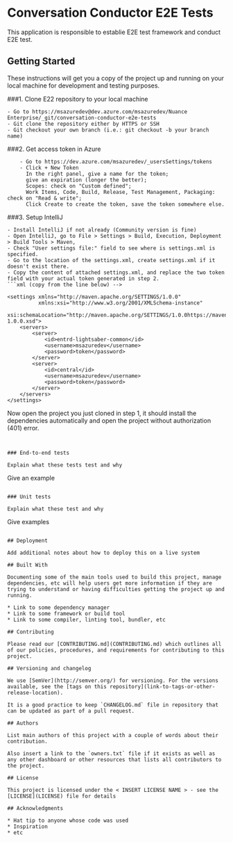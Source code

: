 
# Conversation Conductor E2E Tests

This application is responsible to establie E2E test framework and conduct E2E test.


## Getting Started

These instructions will get you a copy of the project up and running on your local machine for development and testing purposes. 

  ###1. Clone E22 repository to your local machine
  
``` 
- Go to https://msazuredev@dev.azure.com/msazuredev/Nuance Enterprise/_git/conversation-conductor-e2e-tests 
- Git clone the repository either by HTTPS or SSH 
- Git checkout your own branch (i.e.: git checkout -b your branch name)
```

  ###2. Get access token in Azure

``` 
    - Go to https://dev.azure.com/msazuredev/_usersSettings/tokens
    - Click + New Token
      In the right panel, give a name for the token;
      give an expiration (longer the better);
      Scopes: check on "Custom defined";
      Work Items, Code, Build, Release, Test Management, Packaging: check on "Read & write";
      Click Create to create the token, save the token somewhere else.
```

###3. Setup IntelliJ
``` 
- Install IntelliJ if not already (Community version is fine)
- Open IntelliJ, go to File > Settings > Build, Execution, Deployment > Build Tools > Maven,
- Check "User settings file:" field to see where is settings.xml is specified.
- Go to the location of the settings.xml, create settings.xml if it doesn't exist there.
- Copy the content of attached settings.xml, and replace the two token field with your actual token generated in step 2.
```xml (copy from the line below) -->

<settings xmlns="http://maven.apache.org/SETTINGS/1.0.0"
          xmlns:xsi="http://www.w3.org/2001/XMLSchema-instance"
          xsi:schemaLocation="http://maven.apache.org/SETTINGS/1.0.0https://maven.apache.org/xsd/settings-1.0.0.xsd">
	<servers>
		<server>
			<id>entrd-lightsaber-common</id>
			<username>msazuredev</username>
			<password>token</password>
		</server>
		<server>
			<id>central</id>
			<username>msazuredev</username>
			<password>token</password>
		</server>
	</servers>
</settings>  
```

Now open the project you just cloned in step 1, it should install the dependencies automatically and open the project without authorization (401) error.
```


### End-to-end tests

Explain what these tests test and why

```
Give an example
```

### Unit tests

Explain what these test and why

```
Give examples
```

## Deployment

Add additional notes about how to deploy this on a live system

## Built With

Documenting some of the main tools used to build this project, manage dependencies, etc will help users get more information if they are trying to understand or having difficulties getting the project up and running.

* Link to some dependency manager
* Link to some framework or build tool
* Link to some compiler, linting tool, bundler, etc

## Contributing

Please read our [CONTRIBUTING.md](CONTRIBUTING.md) which outlines all of our policies, procedures, and requirements for contributing to this project.

## Versioning and changelog

We use [SemVer](http://semver.org/) for versioning. For the versions available, see the [tags on this repository](link-to-tags-or-other-release-location).

It is a good practice to keep `CHANGELOG.md` file in repository that can be updated as part of a pull request.

## Authors

List main authors of this project with a couple of words about their contribution.

Also insert a link to the `owners.txt` file if it exists as well as any other dashboard or other resources that lists all contributors to the project.

## License

This project is licensed under the < INSERT LICENSE NAME > - see the [LICENSE](LICENSE) file for details

## Acknowledgments

* Hat tip to anyone whose code was used
* Inspiration
* etc
